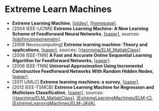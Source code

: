 # Extreme Learn Machines

- **Extreme Learning Machine**, [[slides]](/Documents/ELM/Extreme%20Learning%20Machine.pdf), [[homepage]](http://www.ntu.edu.sg/home/egbhuang/).
- [2004 IEEE-IJCNN] **Extreme Learning Machine: A New Learning Scheme of Feedforward Neural Networks**, [[paper]](https://pdfs.semanticscholar.org/2b9c/0e4d1d473aadbe1c2a76f75bc02bfa6416b0.pdf), sources: [[tobifinn/pyextremelm]](https://github.com/tobifinn/pyextremelm).
- [2006 Neurocomputing] **Extreme learning machine: Theory and applications**, [[paper]](http://axon.cs.byu.edu/~martinez/classes/678/Presentations/Yao.pdf), sources: [[rtaormina/ELM_MatlabClass]](https://github.com/rtaormina/ELM_MatlabClass).
- [2006 IEEE-TNN] **A Fast and Accurate Online Sequential Learning Algorithm for Feedforward Networks**, [[paper]](/Documents/ELM/A%20Fast%20and%20Accurate%20Online%20Sequential%20Learning%20Algorithm%20for%20Feedforward%20Networks.pdf).
- [2006 IEEE-TNN] **Universal Approximation Using Incremental Constructive Feedforward Networks With Random Hidden Nodes**, [[paper]](http://www.ntu.edu.sg/home/EGBHuang/pdf/I-ELM.pdf).
- [2011 IJMLC] **Extreme learning machines: a survey**, [[paper]](http://citeseerx.ist.psu.edu/viewdoc/download?doi=10.1.1.298.522&rep=rep1&type=pdf).
- [2012 IEEE-TSMCB] **Extreme Learning Machine for Regression and Multiclass Classification**, [[paper]](/Documents/ELM/Extreme%20Learning%20Machine%20for%20Regression%20and%20Multiclass%20Classification.pdf), sources: [[rtaormina/ELM_MatlabClass]](https://github.com/rtaormina/ELM_MatlabClass), [[ExtremeLearningMachines/ELM-C]](https://github.com/ExtremeLearningMachines/ELM-C), [[ExtremeLearningMachines/ELM-JAVA]](https://github.com/ExtremeLearningMachines/ELM-JAVA).